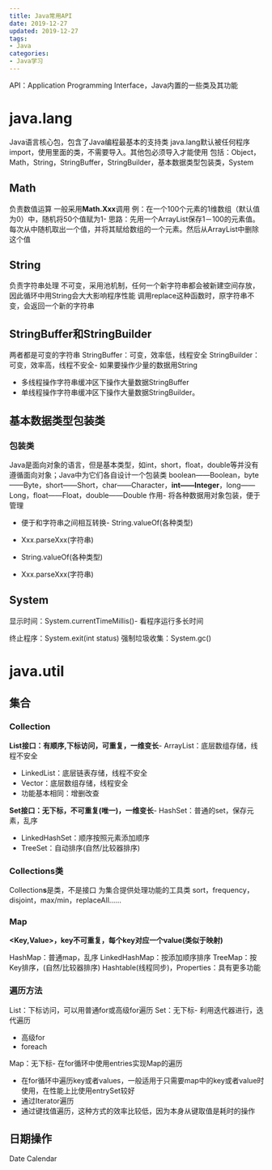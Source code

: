 ```yaml
---
title: Java常用API
date: 2019-12-27
updated: 2019-12-27
tags:
- Java
categories:
- Java学习
---
```


API：Application Programming Interface，Java内置的一些类及其功能
# java.lang
Java语言核心包，包含了Java编程最基本的支持类
java.lang默认被任何程序import，使用里面的类，不需要导入。其他包必须导入才能使用
包括：Object，Math，String，StringBuffer，StringBuilder，基本数据类型包装类，System

## Math
负责数值运算
一般采用**Math.Xxx**调用
例：在一个100个元素的1维数组（默认值为0）中，随机将50个值赋为1- 思路：先用一个ArrayList保存1－100的元素值。每次从中随机取出一个值，并将其赋给数组的一个元素。然后从ArrayList中删除这个值


## String
负责字符串处理
不可变，采用池机制，任何一个新字符串都会被新建空间存放，因此循环中用String会大大影响程序性能
调用replace这种函数时，原字符串不变，会返回一个新的字符串

## StringBuffer和StringBuilder
两者都是可变的字符串
StringBuffer：可变，效率低，线程安全
StringBuilder：可变，效率高，线程不安全- 如果要操作少量的数据用String
- 多线程操作字符串缓冲区下操作大量数据StringBuffer
- 单线程操作字符串缓冲区下操作大量数据StringBuilder。


## 基本数据类型包装类
### 包装类
Java是面向对象的语言，但是基本类型，如int，short，float，double等并没有遵循面向对象；Java中为它们各自设计一个包装类
boolean——Boolean，byte——Byte，short——Short，char——Character，**int——Integer**，long——Long，float——Float，double——Double
作用- 将各种数据用对象包装，便于管理
- 便于和字符串之间相互转换- String.valueOf(各种类型)
- Xxx.parseXxx(字符串)

- String.valueOf(各种类型)
- Xxx.parseXxx(字符串)


## System
显示时间：System.currentTimeMillis()- 看程序运行多长时间

终止程序：System.exit(int status)
强制垃圾收集：System.gc()

# java.util
## 集合
### Collection
**List接口：有顺序,下标访问，可重复，一维变长**- ArrayList：底层数组存储，线程不安全
- LinkedList：底层链表存储，线程不安全
- Vector：底层数组存储，线程安全
- 功能基本相同：增删改查

**Set接口：无下标，不可重复(唯一)，一维变长**- HashSet：普通的set，保存元素，乱序
- LinkedHashSet：顺序按照元素添加顺序
- TreeSet：自动排序(自然/比较器排序)


### Collections类
Collection**s**是类，不是接口
为集合提供处理功能的工具类
sort，frequency，disjoint，max/min，replaceAll……

### Map
**<Key,Value>，key不可重复，每个key对应一个value(类似于映射)**

HashMap：普通map，乱序
LinkedHashMap：按添加顺序排序
TreeMap：按Key排序，(自然/比较器排序)
Hashtable(线程同步)，Properties：具有更多功能

### 遍历方法
List：下标访问，可以用普通for或高级for遍历
Set：无下标- 利用迭代器进行，迭代遍历
- 高级for
- foreach

Map：无下标- 在for循环中使用entries实现Map的遍历
- 在for循环中遍历key或者values，一般适用于只需要map中的key或者value时使用，在性能上比使用entrySet较好
- 通过Iterator遍历
- 通过键找值遍历，这种方式的效率比较低，因为本身从键取值是耗时的操作


## 日期操作
Date
Calendar


